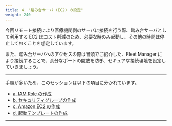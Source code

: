 ```yaml
---
title: 4. "踏み台サーバ (EC2) の設定"
weight: 240
---
```


今回リモート接続により医療機関側のサーバに接続を行う際、踏み台サーバとして利用する EC2 はコスト削減のため、必要な時のみ起動し、その他の時間は停止しておくことを想定しています。

また、踏み台サーバへのアクセスの際は冒頭でご紹介した、Fleet Manager により接続することで、余分なポートの開放を防ぎ、セキュアな接続環境を設定していきましょう。

---
手順が多いため、このセッションは以下の項目に分かれています。

- [a. IAM Role の作成](./02_04_01_IAM/index.md)
- [b. セキュリティグループの作成](./02_04_02_SG/index.md)
- [c. Amazon EC2 の作成](./02_04_03_Instance/index.md)
- [d. 起動テンプレートの作成](./02_04_04_Temp/index.md)
---